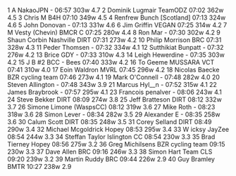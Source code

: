   1  A NakaoJPN  -  06:57      303w  4.7
  2  Dominik Lugmair  TeamODZ   07:02      362w  4.5
  3  Chris M  B4H  07:10      349w  4.5
  4  Renfrew Bunch  [Scotland]  07:13      324w  4.6
  5  John Donovan  -  07:13      331w  4.6
  6  Jim Griffin  VEGAN   07:25    314w  4.2
  7  M Vesty  (Chevin) BMCR C    07:25      280w  4.4
  8  Ron Mar  -  07:30      302w  4.2
  9  Shaun Corbin Nashville  DIRT   07:31    273w  4.2
 10  Philip Morrison  BRC   07:31      328w  4.3
 11  Peder Thomsen  -  07:32      334w  4.1
 12  Sutthikiat Bunpatt  -  07:32      276w  4.2
 13  Brice GDY  -  07:33      310w  4.3
 14  Leigh Hewerdine  -  07:35      303w  4.2
 15  J B #2  BCC - Bees  07:40      333w  4.2
 16  To Geeme  MUSSARA VCT   07:41      310w  4.0
 17  Eoin Waldron  MVRL   07:45    296w  4.2
 18  Nicolas Baecke  BZR cycling team  07:46      273w  4.1
 19  Mark O'Connell  -  07:48      282w  4.0
 20  Steven Allington  -  07:48      343w  3.9
 21  Marcus Hyl__n  -  07:52      315w  4.1
 22  James Braybrook  -  07:57      295w  4.1
 23  Francois penalver  -  08:06      243w  4.1
 24  Steve Bekker  DIRT   08:09    274w  3.8
 25  Jeff Bratteson  DIRT   08:12    332w  3.7
 26  Simone Limone  (WaspsCC)    08:12      319w  3.6
 27  Mike Roth  -  08:23      318w  3.6
 28  Simon Lever  -  08:34      282w  3.5
 29  Alexander E  -  08:35      258w  3.6
 30  Calum Scott  DIRT   08:35    248w  3.5
 31  Corey Selland  DIRT   08:49    290w  3.4
 32  Michael Mcgoldrick  Hopey   08:53    295w  3.4
 33  W icksy  JayZee   08:54      244w  3.3
 34  Steffan Taylor  Islington CC   08:54      230w  3.3
 35  Brad Tierney  Hopey   08:56    275w  3.2
 36  Greg Michilsens  BZR cycling team   09:15      230w  3.3
 37  Dave Allen  BRC   09:16      246w  3.3
 38  Simon Hart  Team CLS   09:20      239w  3.2
 39  Martin Ruddy  BRC   09:44      226w  2.9
 40  Guy Bramley  BMTR   10:27    238w  2.9
